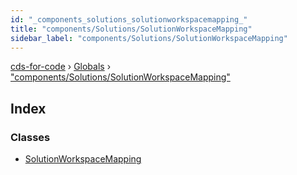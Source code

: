 ```yaml
---
id: "_components_solutions_solutionworkspacemapping_"
title: "components/Solutions/SolutionWorkspaceMapping"
sidebar_label: "components/Solutions/SolutionWorkspaceMapping"
---
```


[cds-for-code](../index.md) › [Globals](../globals.md) › ["components/Solutions/SolutionWorkspaceMapping"](_components_solutions_solutionworkspacemapping_.md)

## Index

### Classes

* [SolutionWorkspaceMapping](../classes/_components_solutions_solutionworkspacemapping_.solutionworkspacemapping.md)
